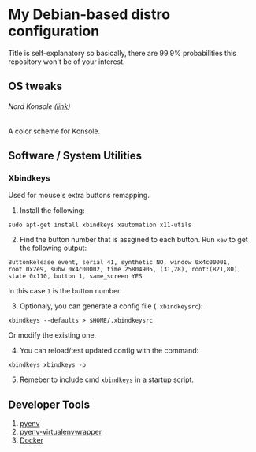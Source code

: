 # My Debian-based distro configuration

Title is self-explanatory so basically, there are 99.9% probabilities this repository won't be of your interest.

## OS tweaks

###### Nord Konsole ([link](https://github.com/arcticicestudio/nord-konsole))
A color scheme for Konsole.

## Software / System Utilities

### Xbindkeys

Used for mouse's extra buttons remapping.

1. Install the following:
```
sudo apt-get install xbindkeys xautomation x11-utils
```

2. Find the button number that is assgined to each button. Run `xev` to get the following output:
```
ButtonRelease event, serial 41, synthetic NO, window 0x4c00001,
root 0x2e9, subw 0x4c00002, time 25804905, (31,28), root:(821,80),
state 0x110, button 1, same_screen YES
```
In this case `1` is the button number.

3. Optionaly, you can generate a config file (`.xbindkeysrc`):
```
xbindkeys --defaults > $HOME/.xbindkeysrc
```
Or modify the existing one.

4. You can reload/test updated config with the command:
```
xbindkeys xbindkeys -p
```
5. Remeber to include cmd `xbindkeys` in a startup script.


## Developer Tools

1. [pyenv](https://github.com/pyenv/pyenv)
2. [pyenv-virtualenvwrapper](https://github.com/pyenv/pyenv-virtualenvwrapper)
3. [Docker](https://docs.docker.com/install/linux/docker-ce/ubuntu/)
